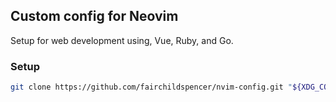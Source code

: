 ## Custom config for Neovim
Setup for web development using, Vue, Ruby, and Go.

### Setup

```sh
git clone https://github.com/fairchildspencer/nvim-config.git "${XDG_CONFIG_HOME:-$HOME/.config}"/nvim
```
